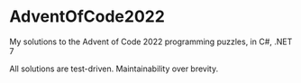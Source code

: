 # AdventOfCode2022

My solutions to the Advent of Code 2022 programming puzzles, in C#, .NET 7

All solutions are test-driven. Maintainability over brevity.
